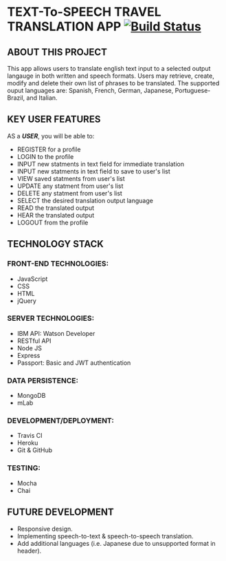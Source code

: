 # TEXT-To-SPEECH TRAVEL TRANSLATION APP [![Build Status](https://travis-ci.org/Thinkful-C15/capstone-translation-app.svg?branch=feature-quang)](https://travis-ci.org/Thinkful-C15/capstone-translation-app)

## ABOUT THIS PROJECT
This app allows users to translate english text input to a selected output langauge in both written and speech formats. Users may retrieve, create, modify and delete their own list of phrases to be translated. The supported ouput languages are: Spanish, French, German, Japanese, Portuguese-Brazil, and Italian.

## KEY USER FEATURES
AS a ***USER***, you will be able to:
* REGISTER for a profile 
* LOGIN to the profile 
* INPUT new statments in text field for immediate translation 
* INPUT new statments in text field to save to user's list
* VIEW saved statments from user's list 
* UPDATE any statment from user's list 
* DELETE any statment from user's list 
* SELECT the desired translation output language
* READ the translated output
* HEAR the translated output
* LOGOUT from the profile

## TECHNOLOGY STACK

### FRONT-END TECHNOLOGIES:
* JavaScript
* CSS
* HTML
* jQuery

### SERVER TECHNOLOGIES:
* IBM API: Watson Developer
* RESTful API
* Node JS
* Express
* Passport: Basic and JWT authentication

### DATA PERSISTENCE: 
* ​MongoDB
* mLab

### DEVELOPMENT/DEPLOYMENT: 
* Travis CI
* Heroku
* Git & GitHub

### TESTING: 
* Mocha
* Chai

## FUTURE DEVELOPMENT
* Responsive design.
* Implementing speech-to-text & speech-to-speech translation.
* Add additional languages (i.e. Japanese due to unsupported format in header).
